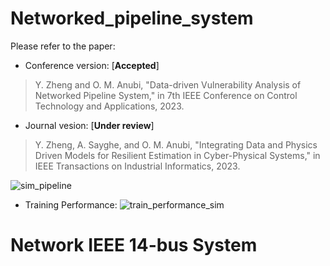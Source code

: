 # Networked_pipeline_system

Please refer to the paper:
- Conference version: [**Accepted**]
> Y. Zheng and O. M. Anubi, "Data-driven Vulnerability Analysis of Networked Pipeline System," in 7th IEEE Conference on Control Technology and Applications, 2023.

- Journal vesion: [**Under review**]
> Y. Zheng, A. Sayghe, and O. M. Anubi, "Integrating Data and Physics Driven Models for Resilient Estimation in Cyber-Physical Systems," in IEEE Transactions on Industrial Informatics, 2023.

![sim_pipeline](https://user-images.githubusercontent.com/36635562/218852849-8d399a35-7403-458d-813f-08d657ff8c37.png)

- Training Performance:
![train_performance_sim](https://user-images.githubusercontent.com/36635562/218855290-446ccb8f-cd04-4f6e-a66f-2d0b0bc61248.png)

# Network IEEE 14-bus System

